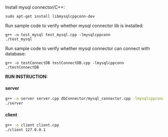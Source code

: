 Install mysql connector/C++:
```shell
sudo apt-get install libmysqlcppconn-dev
```

Run sample code to verify whether mysql connector lib is installed:
```
g++ -o test_mysql test_mysql.cpp -lmysqlcppconn
./test_mysql
```

Run sample code to verify whether mysql connector can connect with database:
```
g++ -o testConnectDB testConnectDB.cpp -lmysqlcppconn
./testConnectDB
```

**RUN INSTRUCTION:**

#### server

```bash
g++ -o server server.cpp dbConnector/mysql_connector.cpp -lmysqlcppconn
./server
```

#### client
```bash
g++ -o client client.cpp
./client 127.0.0.1
```